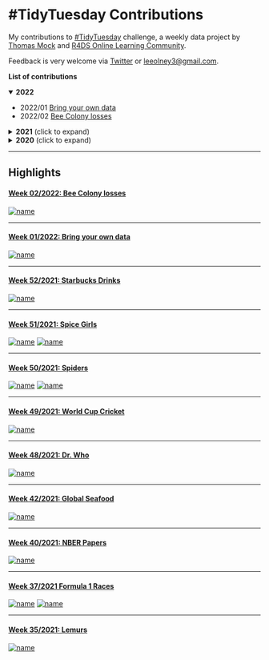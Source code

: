 # #TidyTuesday Contributions

My contributions to [#TidyTuesday](https://github.com/rfordatascience/tidytuesday) challenge, a weekly data project by [Thomas Mock](https://thomasmock.netlify.com/) and [R4DS Online Learning Community](https://twitter.com/r4dscommunity). 

Feedback is very welcome via [Twitter](https://twitter.com/leeolney3) or [leeolney3@gmail.com](mailto:leeolney3@gmail.com).

**List of contributions**
<details open>
  <summary><b>2022</b></summary>

<!-- toc -->
* 2022/01 [Bring your own data](https://github.com/leeolney3/TidyTuesday/tree/main/2022/2022_01)
* 2022/02 [Bee Colony losses](https://github.com/leeolney3/TidyTuesday/tree/main/2022/2022_02)
<!-- tocstop -->
</details>

<details>
  <summary><b>2021</b> (click to expand)</summary>

<!-- toc -->
* 2021/52 [Starbucks Drinks](https://github.com/leeolney3/TidyTuesday/tree/main/2021/2021_52)
* 2021/51 [Spice Girls](https://github.com/leeolney3/TidyTuesday/tree/main/2021/2021_51)
* 2021/50 [Spiders](https://github.com/leeolney3/TidyTuesday/tree/main/2021/2021_50)
* 2021/49 [World Cup Cricket](https://github.com/leeolney3/TidyTuesday/tree/main/2021/2021_49)
* 2021/48 [Dr. Who](https://github.com/leeolney3/TidyTuesday/tree/main/2021/2021_48)
* 2021/46 [afrimapr](https://github.com/leeolney3/TidyTuesday/tree/main/2021/2021_46)
* 2021/45 [Making maps with R](https://github.com/leeolney3/30DayMapChallenge/tree/main/2021/02_lines) (#30DayMapChallenge crossover)
* 2021/44 [Ultra Trail Running](https://github.com/leeolney3/TidyTuesday/tree/main/2021/2021_44)
* 2021/43 [Giant Pumpkins](https://github.com/leeolney3/TidyTuesday/tree/main/2021/2021_43)
* 2021/42 [Global Seafood](https://github.com/leeolney3/TidyTuesday/tree/main/2021/2021_42)
* 2021/41 [Registered Nurses](https://github.com/leeolney3/TidyTuesday/tree/main/2021/2021_41)
* 2021/40 [NBER Papers](https://github.com/leeolney3/TidyTuesday/tree/main/2021/2021_40)
* 2021/39 [Emmy Awards](https://github.com/leeolney3/TidyTuesday/tree/main/2021/2021_39)
* 2021/38 [Billboard Top 100](https://github.com/leeolney3/TidyTuesday/tree/main/2021/2021_38)
* 2021/37 [Formula 1 Races](https://github.com/leeolney3/TidyTuesday/tree/main/2021/2021_37)
* 2021/36 [Bird Baths](https://github.com/leeolney3/TidyTuesday/tree/main/2021/2021_36)
* 2021/35 [Lemurs](https://github.com/leeolney3/TidyTuesday/tree/main/2021/2021_35)
* 2021/34 [Star Trek Commands](https://github.com/leeolney3/TidyTuesday/tree/main/2021/2021_34)
* 2021/33 [BEA Infrastructure Investment](https://github.com/leeolney3/TidyTuesday/tree/main/2021/2021_33)
* 2021/32 [Paralympic Medals](https://github.com/leeolney3/TidyTuesday/tree/main/2021/2021_32)
* 2021/31 [Olympic Medals](https://github.com/leeolney3/TidyTuesday/tree/main/2021/2021_31)
* 2021/30 [US Droughts](https://github.com/leeolney3/TidyTuesday/tree/main/2021/2021_30)
* 2021/29 [Scooby Doo Episodes](https://github.com/leeolney3/TidyTuesday/tree/main/2021/2021_29)
* 2021/28 [International Independence Days](https://github.com/leeolney3/TidyTuesday/tree/main/2021/2021_28)
* 2021/27 [Animal Rescues](https://github.com/leeolney3/TidyTuesday/tree/main/2021/2021_27)
* 2021/26 [Public Park Access](https://github.com/leeolney3/TidyTuesday/tree/main/2021/2021_26)
* 2021/25 [WEB Du Bois and Juneteenth](https://github.com/leeolney3/TidyTuesday/tree/main/2021/2021_25)
* 2021/24 [Great Lakes Fish](https://github.com/leeolney3/TidyTuesday/tree/main/2021/2021_24)
* 2021/23 [Survivor TV Show](https://github.com/leeolney3/TidyTuesday/tree/main/2021/2021_23)
* 2021/22 [Mario Kart World Records](https://github.com/leeolney3/TidyTuesday/tree/main/2021/2021_22)
* 2021/21 [Ask a Manager Salary Survey](https://github.com/leeolney3/TidyTuesday/tree/main/2021/2021_21)
* 2021/20 [US Broadband](https://github.com/leeolney3/TidyTuesday/tree/main/2021/2021_20)
* 2021/19 [Water Access Points](https://github.com/leeolney3/TidyTuesday/tree/main/2021/2021_18)
* 2021/18 [CEO Departures](https://github.com/leeolney3/TidyTuesday/tree/main/2021/2021_18)
* 2021/17 [Netflix Titles](https://github.com/leeolney3/TidyTuesday/tree/main/2021/2021_17)
* 2021/16 [US Post Offices](https://github.com/leeolney3/TidyTuesday/tree/main/2021/2021_16)
* 2021/15 [Global deforestation](https://github.com/leeolney3/TidyTuesday/tree/main/2021/2021_15)
* 2021/14 [Makeup Shades](https://github.com/leeolney3/TidyTuesday/tree/main/2021/2021_14)
* 2021/13 [UN Votes](https://github.com/leeolney3/TidyTuesday/tree/main/2021/2021_13)
* 2021/12 [Video Games and Sliced](https://github.com/leeolney3/TidyTuesday/tree/main/2021/2021_12)
* 2021/11 [Bechdel Test](https://github.com/leeolney3/TidyTuesday/tree/main/2021/2021_11)
* 2021/10 [SuperBowl Ads](https://github.com/leeolney3/TidyTuesday/tree/main/2021/2021_10)
* 2021/09 [Employment and Earnings](https://github.com/leeolney3/TidyTuesday/tree/main/2021/2021_09)
* 2021/08 [W.E.B. Du Bois Challenge](https://github.com/leeolney3/TidyTuesday/tree/main/2021/2021_08)
* 2021/07 [Wealth and Income](https://github.com/leeolney3/TidyTuesday/tree/main/2021/2021_07)
* 2021/06 [HBCU Enrollment](https://github.com/leeolney3/TidyTuesday/tree/main/2021/2021_06)
* 2021/05 [Plastic Pollution](https://github.com/leeolney3/TidyTuesday/tree/main/2021/2021_05)
* 2021/04 [Kenya Census](https://github.com/leeolney3/TidyTuesday/tree/main/2021/2021_04)
* 2021/03 [Art Collections](https://github.com/leeolney3/TidyTuesday/tree/main/2021/2021_03)
* 2021/02 [Transit Cost Project](https://github.com/leeolney3/TidyTuesday/tree/main/2021/2021_02)
* 2021/01 [Bring your own data](https://github.com/leeolney3/TidyTuesday/tree/main/2021/2021_01)
<!-- tocstop -->
</details>

<details>
  <summary><b>2020</b> (click to expand)</summary>

<!-- toc -->
* 2020/52 [Big Mac Index](https://github.com/leeolney3/TidyTuesday/tree/main/2020/2020_52)
* 2020/48 [Washington Trails](https://github.com/leeolney3/TidyTuesday/tree/main/2020/2020_48)
<!-- tocstop -->
</details>

***
## Highlights
#### [Week 02/2022: Bee Colony losses](https://github.com/leeolney3/TidyTuesday/tree/main/2022/2022_02)
[![name](https://github.com/leeolney3/TidyTuesday/blob/main/2022/2022_02/2022_02.png)](https://github.com/leeolney3/TidyTuesday/tree/main/2022/2022_02)
***
#### [Week 01/2022: Bring your own data](https://github.com/leeolney3/TidyTuesday/tree/main/2022/2022_01)
[![name](https://github.com/leeolney3/TidyTuesday/blob/main/2022/2022_01/2022_01.png)](https://github.com/leeolney3/TidyTuesday/tree/main/2022/2022_01)
***
#### [Week 52/2021: Starbucks Drinks](https://github.com/leeolney3/TidyTuesday/tree/main/2021/2021_52)
[![name](https://github.com/leeolney3/TidyTuesday/blob/main/2021/2021_52/2021_52_p1.png)](https://github.com/leeolney3/TidyTuesday/tree/main/2021/2021_52)
***
#### [Week 51/2021: Spice Girls](https://github.com/leeolney3/TidyTuesday/tree/main/2021/2021_51)
[![name](https://github.com/leeolney3/TidyTuesday/blob/main/2021/2021_51/2021_51_p2.png)](https://github.com/leeolney3/TidyTuesday/tree/main/2021/2021_51)
[![name](https://github.com/leeolney3/TidyTuesday/blob/main/2021/2021_51/2021_51_p1.png)](https://github.com/leeolney3/TidyTuesday/tree/main/2021/2021_51)
***
#### [Week 50/2021: Spiders](https://github.com/leeolney3/TidyTuesday/tree/main/2021/2021_50)
[![name](https://github.com/leeolney3/TidyTuesday/blob/main/2021/2021_50/2021_50_p2b.png)](https://github.com/leeolney3/TidyTuesday/tree/main/2021/2021_50)
[![name](https://github.com/leeolney3/TidyTuesday/blob/main/2021/2021_50/2021_50_p1b.png)](https://github.com/leeolney3/TidyTuesday/tree/main/2021/2021_50)
***
#### [Week 49/2021: World Cup Cricket](https://github.com/leeolney3/TidyTuesday/tree/main/2021/2021_49)
[![name](https://github.com/leeolney3/TidyTuesday/blob/main/2021/2021_49/p2.png)](https://github.com/leeolney3/TidyTuesday/tree/main/2021/2021_49)
***
#### [Week 48/2021: Dr. Who](https://github.com/leeolney3/TidyTuesday/tree/main/2021/2021_48)
[![name](https://github.com/leeolney3/TidyTuesday/blob/main/2021/2021_48/2021_48.png)](https://github.com/leeolney3/TidyTuesday/tree/main/2021/2021_48)
***
#### [Week 42/2021: Global Seafood](https://github.com/leeolney3/TidyTuesday/tree/main/2021/2021_42)
[![name](https://github.com/leeolney3/TidyTuesday/blob/main/2021/2021_42/2021_42.png)](https://github.com/leeolney3/TidyTuesday/tree/main/2021/2021_42)
***
#### [Week 40/2021: NBER Papers](https://github.com/leeolney3/TidyTuesday/tree/main/2021/2021_40)
[![name](https://github.com/leeolney3/TidyTuesday/blob/main/2021/2021_40/2021_40.png)](https://github.com/leeolney3/TidyTuesday/tree/main/2021/2021_40)
***
#### [Week 37/2021 Formula 1 Races](https://github.com/leeolney3/TidyTuesday/tree/main/2021/2021_37)
[![name](https://github.com/leeolney3/TidyTuesday/blob/main/2021/2021_37/2021_37.png)](https://github.com/leeolney3/TidyTuesday/tree/main/2021/2021_37)
[![name](https://github.com/leeolney3/TidyTuesday/blob/main/2021/2021_37/2021_37_gtExtras.png)](https://github.com/leeolney3/TidyTuesday/tree/main/2021/2021_37)
***
#### [Week 35/2021: Lemurs](https://github.com/leeolney3/TidyTuesday/tree/main/2021/2021_35)
[![name](https://github.com/leeolney3/TidyTuesday/blob/main/2021/2021_35/2021_35.png)](https://github.com/leeolney3/TidyTuesday/tree/main/2021/2021_35)
